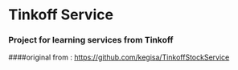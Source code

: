 # Tinkoff Service
### Project for learning services from Tinkoff

####original from : https://github.com/kegisa/TinkoffStockService